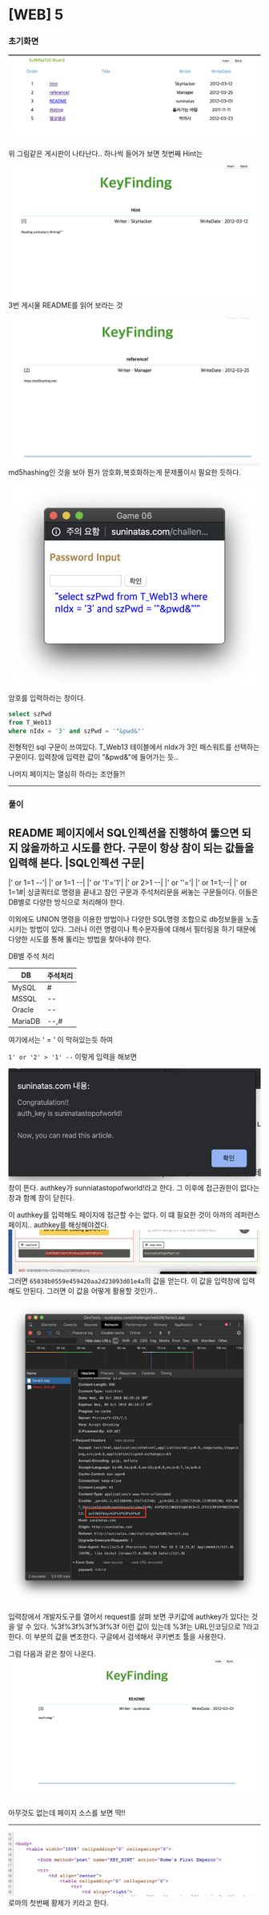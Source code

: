 # [WEB] 5

### 초기화면
![초기화면](./img/6_1.png) 

위 그림같은 게시판이 나타난다.. 하나씩 들어가 보면
첫번째 Hint는

![힌트](./img/6_2.png)
3번 게시물 README를 읽어 보라는 것

![reference](./img/6_3.png)
md5hashing인 것을 보아 뭔가 암호화,복호화하는게 문제풀이시 필요한 듯하다.

![readme](./img/6_5.png)
암호를 입력하라는 창이다.

```sql
select szPwd 
from T_Web13 
where nIdx = '3' and szPwd = '"&pwd&"'
```

전형적인 sql 구문이 쓰여있다. T_Web13 테이블에서 nIdx가 3인 패스워트를 선택하는 구문이다. 입력창에 입력한 값이 "&pwd&"에 들어가는 듯..

나머지 페이지는 열심히 하라는 조언들?!


---
### 풀이
README 페이지에서 SQL인젝션을 진행하여 뚫으면 되지 않을까하고 시도를 한다.
구문이 항상 참이 되는 값들을 입력해 본다.
|SQL인젝션 구문|
---
|' or 1=1 --'|
|' or 1=1 --|
|' or '1'='1'|
|' or 2>1 --|
|' or ''='|
|' or 1=1;--|
|' or 1=1#|
싱글쿼터로 명령을 끝내고 참인 구문과 주석처리문을 써놓는 구문들이다. 이들은 DB별로 다양한 방식으로 처리해야 한다. 

이외에도 UNION 명령을 이용한 방법이나 다양한 SQL명령 조합으로 db정보들을 노출시키는 방법이 있다. 그러나 이런 명령이나 특수문자들에 대해서 필터링을 하기 때문에 다양한 시도를 통해 뚫리는 방법을 찾아내야 한다.

DB별 주석 처리

|DB|주석처리|
|---|---|
|MySQL|#|
|MSSQL|--|
|Oracle|--|
|MariaDB|--,#|

여기에서는 ' = ' 이 막혀있는듯 하여 

`1' or '2' > '1' --`  이렇게 입력을 해보면

![sql](./img/6_4.png) 창이 뜬다. 
authkey가 sunniatastopofworld!라고 한다. 그 이후에 접근권한이 없다는 창과 함꼐 창이 닫힌다.

이 authkey를 입력해도 페이지에 접근할 수는 없다. 이 떄 필요한 것이 아까의 레퍼런스 페이지.. authkey를 해싱해야겠다.
![해싱](./img/6_6.png)
그러면 
`65038b0559e459420aa2d23093d01e4a`의 값을 얻는다. 이 값을 입력창에 입력해도 안된다. 그러면 이 값을 어떻게 활용할 것인가..

![dev](./img/6_7.png)

입력창에서 개발자도구를 열어서 request를 살펴 보면 쿠키값에 authkey가 있다는 것을 알 수 있다. %3f%3f%3f%3f%3f 이런 값이 있는데 %3f는 URL인코딩으로 ?라고 한다. 이 부분의 값을 변조한다. 구글에서 검색해서 쿠키변조 툴을 사용한다.

그럼 다음과 같은 창이 나온다.
![답창](./img/6_8.png)

아무것도 없는데 페이지 소스를 보면 딱!!

---

![auth](./img/6_authkey.png)
로마의 첫번째 황제가 키라고 한다.